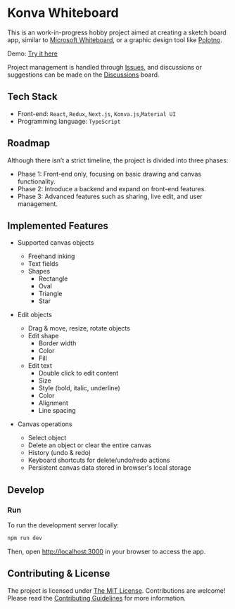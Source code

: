# Konva Whiteboard

This is an work-in-progress hobby project aimed at creating a sketch board app, similar to [Microsoft Whiteboard](https://www.microsoft.com/en-ca/microsoft-365/microsoft-whiteboard/digital-whiteboard-app), or a graphic design tool like [Polotno](https://studio.polotno.com/).

Demo: [Try it here](https://whiteboard.leohong.dev)

Project management is handled through [Issues](https://github.com/low-earth-orbit/konva-whiteboard/issues), and discussions or suggestions can be made on the [Discussions](https://github.com/low-earth-orbit/konva-whiteboard/discussions) board.

## Tech Stack

- Front-end: `React`, `Redux`, `Next.js`, `Konva.js`,`Material UI`
- Programming language: `TypeScript`

## Roadmap

Although there isn’t a strict timeline, the project is divided into three phases:

- Phase 1: Front-end only, focusing on basic drawing and canvas functionality.
- Phase 2: Introduce a backend and expand on front-end features.
- Phase 3: Advanced features such as sharing, live edit, and user management.

## Implemented Features

- Supported canvas objects

  - Freehand inking
  - Text fields
  - Shapes
    - Rectangle
    - Oval
    - Triangle
    - Star

- Edit objects

  - Drag & move, resize, rotate objects
  - Edit shape
    - Border width
    - Color
    - Fill
  - Edit text
    - Double click to edit content
    - Size
    - Style (bold, italic, underline)
    - Color
    - Alignment
    - Line spacing

- Canvas operations
  - Select object
  - Delete an object or clear the entire canvas
  - History (undo & redo)
  - Keyboard shortcuts for delete/undo/redo actions
  - Persistent canvas data stored in browser's local storage

## Develop

### Run

To run the development server locally:

```bash
npm run dev
```

Then, open [http://localhost:3000](http://localhost:3000) in your browser to access the app.

## Contributing & License

The project is licensed under [The MIT License](LICENSE). Contributions are welcome! Please read the [Contributing Guidelines](CONTRIBUTING.md) for more information.
